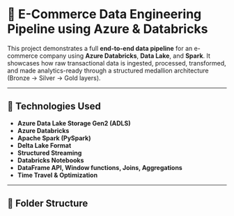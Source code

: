 # 🛒 E-Commerce Data Engineering Pipeline using Azure & Databricks

This project demonstrates a full **end-to-end data pipeline** for an e-commerce company using **Azure Databricks**, **Data Lake**, and **Spark**. It showcases how raw transactional data is ingested, processed, transformed, and made analytics-ready through a structured medallion architecture (Bronze → Silver → Gold layers).

---

## 🔧 Technologies Used
- **Azure Data Lake Storage Gen2 (ADLS)**
- **Azure Databricks**
- **Apache Spark (PySpark)**
- **Delta Lake Format**
- **Structured Streaming**
- **Databricks Notebooks**
- **DataFrame API, Window functions, Joins, Aggregations**
- **Time Travel & Optimization**

---

## 📁 Folder Structure

